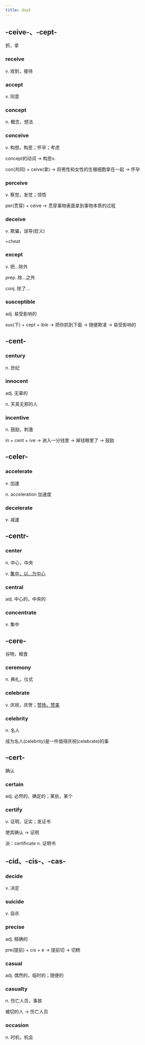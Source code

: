 ```yaml
---
title: day5
---
```


## -ceive-、-cept-
抓，拿

### receive
v. 收到，接待

### accept
v. 同意

### concept
n. 概念，想法

### conceive
v. 构想，构思；怀孕；考虑

concept的动词 -> 构思v.

con(共同) + ceive(拿) -> 将男性和女性的生殖细胞拿在一起 -> 怀孕

### perceive
v. 察觉，发觉；领悟

per(贯穿) + ceive -> 贯穿事物表面拿到事物本质的过程

### deceive
v. 欺骗，误导(贬义)

=cheat

### except
v. 把...除外

prep. 除...之外

conj. 除了...

### susceptible
adj. 易受影响的

sus(下) + cept + ible -> 把你抓到下面 -> 随便欺凌 -> 易受影响的

## -cent-

### century
n. 世纪

### innocent
adj. 无辜的

n. 天真无邪的人


### incentive
n. 鼓励，刺激

in + cent + ive -> 进入一分钱里 -> 掉钱眼里了 -> 鼓励

## -celer-

### accelerate
v. 加速

n. acceleration 加速度

### decelerate
v. 减速

## -centr-

### center
n. 中心，中央

v. <u>集中，以...为中心</u>

### central
adj. 中心的，中央的

### concentrate
v. 集中

## -cere-
谷物，粮食

### ceremony
n. 典礼，仪式

### celebrate
v. 庆祝，庆贺；<u>赞扬，赞美</u>

### celebrity
n. 名人

成为名人(celebrity)是一件值得庆祝(celebrate)的事
## -cert-
确认

### certain
adj. 必然的，确定的；某些，某个

### certify
v. 证明，证实；发证书

使其确认 -> 证明

派：certificate n. 证明书

## -cid、-cis-、-cas-
### decide
v. 决定

### suicide
v. 自杀

### precise
adj. 精确的

pre(提前) + cis + e -> 提前切 -> 切糕


### casual
adj. 偶然的，临时的；随便的

### casualty
n. 伤亡人员，事故

被切的人 -> 伤亡人员

### occasion
n. 时机，机会













